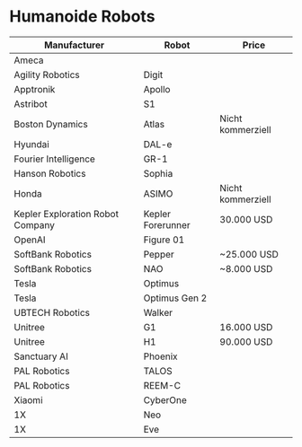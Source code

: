 # Humanoide Robots

| Manufacturer        | Robot                | Price          |
|---------------------|----------------------|----------------|
| Ameca               |                      |                |
| Agility Robotics    | Digit                |                |
| Apptronik           | Apollo               |                |
| Astribot            | S1                   |                |
| Boston Dynamics     | Atlas                | Nicht kommerziell |
| Hyundai             | DAL-e                |                |
| Fourier Intelligence| GR-1                 |                |
| Hanson Robotics     | Sophia               |                |
| Honda               | ASIMO                | Nicht kommerziell |
| Kepler Exploration Robot Company | Kepler Forerunner | 30.000 USD |
| OpenAI              | Figure 01            |                |
| SoftBank Robotics   | Pepper               | ~25.000 USD    |
| SoftBank Robotics   | NAO                  | ~8.000 USD     |
| Tesla               | Optimus              |                |
| Tesla               | Optimus Gen 2        |                |
| UBTECH Robotics     | Walker               |                |
| Unitree             | G1                   | 16.000 USD     |
| Unitree             | H1                   | 90.000 USD     |
| Sanctuary AI        | Phoenix              |                |
| PAL Robotics        | TALOS                |                |
| PAL Robotics        | REEM-C               |                |
| Xiaomi              | CyberOne             |                |
| 1X                  | Neo                  |                |
| 1X                  | Eve                  |                |
